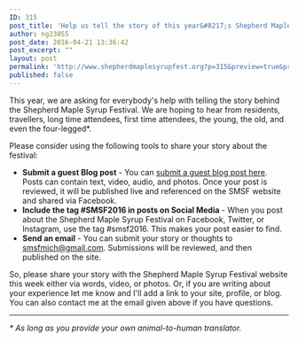```yaml
---
ID: 315
post_title: 'Help us tell the story of this year&#8217;s Shepherd Maple Syrup Festival'
author: ng23055
post_date: 2016-04-21 13:36:42
post_excerpt: ""
layout: post
permalink: 'http://www.shepherdmaplesyrupfest.org?p=315&preview=true&preview_id=315'
published: false
---
```

This year, we are asking for everybody's help with telling the story behind the Shepherd Maple Syrup Festival. We are hoping to hear from residents, travellers, long time attendees, first time attendees, the young, the old, and even the four-legged*.<!--more-->

Please consider using the following tools to share your story about the festival:

<ul>
    <li><strong>Submit a guest Blog post</strong> - You can <a href="http://shepherdcommunityblog.tumblr.com/submit">submit a guest blog post here</a>. Posts can contain text, video, audio, and photos. Once your post is reviewed, it will be published live and referenced on the SMSF website and shared via Facebook.</li>
    <li><strong>Include the tag #SMSF2016 in posts on Social Media</strong> - When you post about the Shepherd Maple Syrup Festival on Facebook, Twitter, or Instagram, use the tag #smsf2016. This makes your post easier to find.</li>
    <li><strong>Send an email</strong> - You can submit your story or thoughts to <a href="mailto:smsfmich@gmail.com">smsfmich@gmail.com</a>. Submissions will be reviewed, and then published on the site.</li>
</ul>

So, please share your story with the Shepherd Maple Syrup Festival website this week either via words, video, or photos. Or, if you are writing about your experience let me know and I'll add a link to your site, profile, or blog. You can also contact me at the email given above if you have questions.

<hr />

<em>* As long as you provide your own animal-to-human translator.</em>